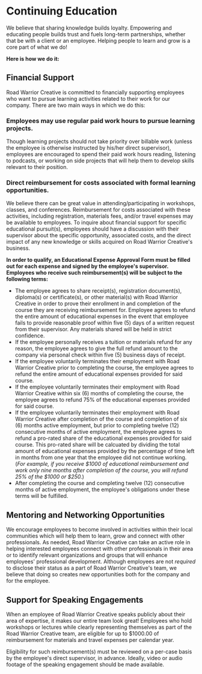 # Continuing Education

We believe that sharing knowledge builds loyalty. Empowering and educating people builds trust and fuels long-term partnerships, whether that be with a client or an employee. Helping people to learn and grow is a core part of what we do!

__Here is how we do it:__

## Financial Support

Road Warrior Creative is committed to financially supporting employees who want to pursue learning activities related to their work for our company. There are two main ways in which we do this:

### Employees may use regular paid work hours to pursue learning projects. 

Though learning projects should not take priority over billable work (unless the employee is otherwise instructed by his/her direct supervisor), employees are encouraged to spend their paid work hours reading, listening to podcasts, or working on side projects that will help them to develop skills relevant to their position. 

### Direct reimbursement for costs associated with formal learning opportunities.

We believe there can be great value in attending/participating in workshops, classes, and conferences.  Reimbursement for costs associated with these activities, including registration, materials fees, and/or travel expenses may be available to employees.  To inquire about financial support for specific educational pursuit(s), employees should have a discussion with their supervisor about the specific opportunity, associated costs, and the direct impact of any new knowledge or skills acquired on Road Warrior Creative's business. 

__In order to qualify, an Educational Expense Approval Form must be filled out for each expense and signed by the employee's supervisor. Employees who receive such reimbursement(s) will be subject to the following terms:__

* The employee agrees to share receipt(s), registration document(s), diploma(s) or certificate(s), or other material(s) with Road Warrior Creative in order to prove their enrollment in and completion of the course they are receiving reimbursement for. Employee agrees to refund the entire amount of educational expenses in the event that employee fails to provide reasonable proof within five (5) days of a written request from their supervisor. Any materials shared will be held in strict confidence.
* If the employee personally receives a tuition or materials refund for any reason, the employee agrees to give the full refund amount to the company via personal check within five (5) business days of receipt.
* If the employee voluntarily terminates their employment with Road Warrior Creative prior to completing the course, the employee agrees to refund the entire amount of educational expenses provided for said course.
* If the employee voluntarily terminates their employment with Road Warrior Creative within six (6) months of completing the course, the employee agrees to refund 75% of the educational expenses provided for said course.
* If the employee voluntarily terminates their employment with Road Warrior Creative after completion of the course and completion of six (6) months active employment, but prior to completing twelve (12) consecutive months of active employment, the employee agrees to refund a pro-rated share of the educational expenses provided for said course. This pro-rated share will be calcuated by dividing the total amount of educational expenses provided by the percentage of time left in months from one year that the employee did not continue working. (_For example, if you receive $1000 of educational reimbursement and work only nine months after completion of the course, you will refund 25% of the $1000 or $250._)
* After completing the course and completing twelve (12) consecutive months of active employment, the employee's obligations under these terms will be fulfilled. 

## Mentoring and Networking Opportunities

We encourage employees to become involved in activities within their local communities which will help them to learn, grow and connect with other professionals. As needed, Road Warrior Creative can take an active role in helping interested employees connect with other professionals in their area or to identify relevant organizations and groups that will enhance employees' professional development. Although employees are not *required* to disclose their status as a part of Road Warrior Creative's team, we believe that doing so creates new opportunities both for the company and for the employee. 

## Support for Speaking Engagements

When an employee of Road Warrior Creative speaks publicly about their area of expertise, it makes our entire team look great! Employees who hold workshops or lectures while clearly representing themselves as part of the Road Warrior Creative team, are eligible for up to $1000.00 of reimbursement for materials and travel expenses per calendar year. 

Eligibility for such reimbursement(s) must be reviewed on a per-case basis by the employee's direct supervisor, in advance. Ideally, video or audio footage of the speaking engagement should be made available.
